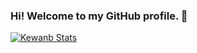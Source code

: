 ### Hi! Welcome to my GitHub profile. 👋

[![Kewanb Stats](https://github-readme-stats.vercel.app/api?username=kewanfr&theme=dark&show_icons=true)](https://github.com/kewanfr)


<!--
**kewanfr/kewanfr** is a ✨ _special_ ✨ repository because its `README.md` (this file) appears on your GitHub profile.

Here are some ideas to get you started:

- 🔭 I’m currently working on ...
- 🌱 I’m currently learning ...
- 👯 I’m looking to collaborate on ...
- 🤔 I’m looking for help with ...
- 💬 Ask me about ...
- 📫 How to reach me: ...
- 😄 Pronouns: ...
- ⚡ Fun fact: ...
-->
